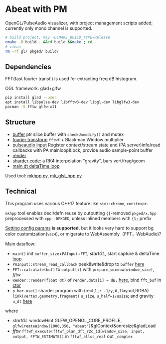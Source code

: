 # Abeat with PM

OpenGL/PulseAudio visualizer, with project management scripts added; currently only mono channel is supported.

```bash
# build project, may -DCMAKE_BUILD_TYPE=Release
cmake -B build . &&cd build &&make ; cd -
# clean
rm -rf gl/ pkged/ build/
```

## Dependencies

FFT(fast fourier transf.) is used for extracting freq dB histogram.

OGL framework: glad+glfw

```bash
pip install glad --user
apt install libpulse-dev libfftw3-dev libgl-dev libglfw3-dev
pacman -S fftw glfw-x11
```

## Structure

+ [buffer](buffer.cpp) ptr slice buffer with `checkUnmodify()` and mutex
+ [fourier transform](FFT.cpp) `fftwf` + Blackman Window multiplier
+ [pulseaudio input](sndin_pulseaudio.cpp) Register context/stream state and (PA server)info/read callbacks with PA mainloop&lock, provide audio sample-point buffer
+ [render](gl_render.cpp)
+ [sharder code](gl_sharders.hpp): a RK4 interpolation "gravity", bars vert/frag/geom
+ [main dt deltaTime loop](main.cpp)

Used tool: [mkhpp.py](mkhpp.py), [mk_glsl_hpp.py](mk_glsl_hpp.py)

## Technical

This program uses various C++17 feature like `std::chrono`, `constexpr`.

`mkhpp` tool enables decl/defn reuse by outputting `{}`-removed `pkged/x.hpp` preprocessed with `cpp -DPKGED`, unless inlined members with `{1;` prefix

[Setting config params](config.hpp) __is supported__, but it looks very hard to support bg color customization(`vec4`), or migerate to WebAssembly（FFT，WebAudio)?

Main dataflow:

+ `main()` init `buffer_size`+`PAInput`+`FFT`, _startGL_, start capture & deltaTime [loop](main.cpp#L68)
+ `PAInput::stream_read_callback` peek&write&drop to `buffer` [here](sndin_pulseaudio.cpp#32)
+ `FFT::calculate(buf)` to `output[i]` with `prepare_window(window_size)`, _fftw_
+ `Render::render(float dt)` of `render.data[i] = dB;` [here](gl_render.cpp#L45), bind `fft_buf` in [ctor](gl_render.cpp#L82) 
+ `p_bar.use()` sharder program with (rect,`l,r -1/y,0,1`layout,RGBA) `link(vertex,geometry,fragment)` `u_size`, `u_half=1/usize`; and gravity `u_dt` [here](gl_sharders.hpp)

where

+ _startGL_ windowHint GLFW_OPENGL_CORE_PROFILE, `glfwCreateWindow(1000,350, "abeat")`&glContext&onresize&gladLoad
+ _fftw_ `fftwf_execute(fftwf_plan_dft_r2c_1d(window_size, input, output, FFTW_ESTIMATE))` in `fftwf_alloc_real` out `_complex`
